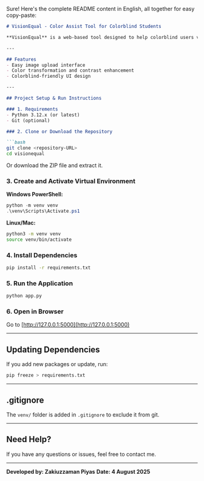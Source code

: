 Sure! Here's the complete README content in English, all together for easy copy-paste:

````markdown
# VisionEqual - Color Assist Tool for Colorblind Students

**VisionEqual** is a web-based tool designed to help colorblind users visually distinguish different regions in images, maps, and graphs. It enhances color transformation and contrast to support better understanding, especially for students.

---

## Features
- Easy image upload interface
- Color transformation and contrast enhancement
- Colorblind-friendly UI design

---

## Project Setup & Run Instructions

### 1. Requirements
- Python 3.12.x (or latest)
- Git (optional)

### 2. Clone or Download the Repository

```bash
git clone <repository-URL>
cd visionequal
````

Or download the ZIP file and extract it.

### 3. Create and Activate Virtual Environment

**Windows PowerShell:**

```powershell
python -m venv venv
.\venv\Scripts\Activate.ps1
```

**Linux/Mac:**

```bash
python3 -m venv venv
source venv/bin/activate
```

### 4. Install Dependencies

```bash
pip install -r requirements.txt
```

### 5. Run the Application

```bash
python app.py
```

### 6. Open in Browser

Go to [http://127.0.0.1:5000](http://127.0.0.1:5000)

---

## Updating Dependencies

If you add new packages or update, run:

```bash
pip freeze > requirements.txt
```

---

## .gitignore

The `venv/` folder is added in `.gitignore` to exclude it from git.

---

## Need Help?

If you have any questions or issues, feel free to contact me.

---

**Developed by: Zakiuzzaman Piyas**
**Date: 4 August 2025**

```

